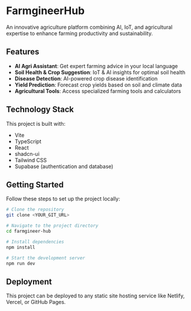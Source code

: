 
# FarmgineerHub

An innovative agriculture platform combining AI, IoT, and agricultural expertise to enhance farming productivity and sustainability.

## Features

- **AI Agri Assistant**: Get expert farming advice in your local language
- **Soil Health & Crop Suggestion**: IoT & AI insights for optimal soil health
- **Disease Detection**: AI-powered crop disease identification
- **Yield Prediction**: Forecast crop yields based on soil and climate data
- **Agricultural Tools**: Access specialized farming tools and calculators

## Technology Stack

This project is built with:

- Vite
- TypeScript
- React
- shadcn-ui
- Tailwind CSS
- Supabase (authentication and database)

## Getting Started

Follow these steps to set up the project locally:

```sh
# Clone the repository
git clone <YOUR_GIT_URL>

# Navigate to the project directory
cd farmgineer-hub

# Install dependencies
npm install

# Start the development server
npm run dev
```

## Deployment

This project can be deployed to any static site hosting service like Netlify, Vercel, or GitHub Pages.
